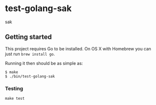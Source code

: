 # test-golang-sak

sak

## Getting started

This project requires Go to be installed. On OS X with Homebrew you can just run `brew install go`.

Running it then should be as simple as:

```console
$ make
$ ./bin/test-golang-sak
```

### Testing

`make test`
